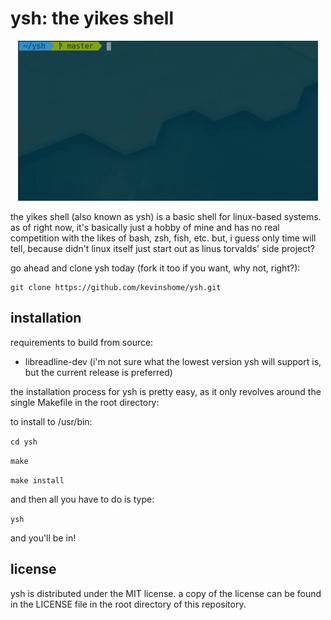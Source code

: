 # ysh: the yikes shell

<p align="center">
  <img src="yshinaction.gif">
</p>

the yikes shell (also known as ysh) is a basic shell for linux-based systems.
as of right now, it's basically just a hobby of mine and has no real competition with
the likes of bash, zsh, fish, etc. but, i guess only time will tell, because didn't linux
itself just start out as linus torvalds' side project?

go ahead and clone ysh today (fork it too if you want, why not, right?):

```
git clone https://github.com/kevinshome/ysh.git
```
## installation

requirements to build from source:

  - libreadline-dev (i'm not sure what the lowest version ysh will support is, but the current release is preferred)

the installation process for ysh is pretty easy, as it
only revolves around the single Makefile in the root directory:

to install to /usr/bin:

`cd ysh`

`make`

`make install`

and then all you have to do is type:

`ysh`

and you'll be in!

## license

ysh is distributed under the MIT license. a copy of the license can be found in the LICENSE file
in the root directory of this repository.
